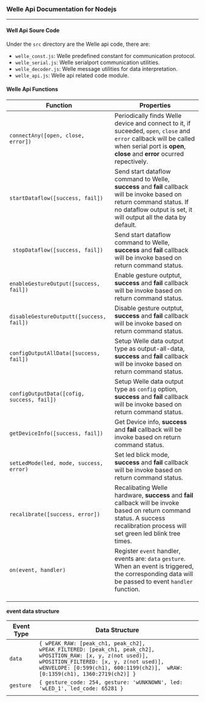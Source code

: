### Welle Api Documentation for Nodejs

---



#### Well Api Soure Code

Under the `src` directory are the Welle api code, there are:

- `welle_const.js`: Welle predefined constant for communication protocol.
- `welle_serial.js`: Welle serialport communication utilities.
- `welle_decoder.js`: Welle message utilities for data interpretation.
- `welle_api.js`: Welle api related code module.

#### Welle Api Functions

| Function                                 | Properties                               |
| ---------------------------------------- | ---------------------------------------- |
| `connectAny([open, close, error])`       | Periodically finds Welle device and connect to it, if suceeded, `open`,  `close` and `error` callback will be called when serial port is **open**, **close** and **error** ocurred repectively. |
| `startDataflow([success, fail])`         | Send start dataflow command to Welle, **success** and **fail** callback will be invoke based on return command status. If no dataflow output is set, it will output all the data by default. |
| ` stopDataflow([success, fail])`         | Send start dataflow command to Welle, **success** and **fail** callback will be invoke based on return command status. |
| `enableGestureOutput([success, fail])`   | Enable gesture outptut, **success** and **fail** callback will be invoke based on return command status. |
| `disableGestureOutputt([success, fail])` | Disable gesture outptut, **success** and **fail** callback will be invoke based on return command status. |
| `configOutputAllData([success, fail])`   | Setup Welle data output type as output-all-data, **success** and **fail** callback will be invoke based on return command status. |
| `configOutputData([cofig, success, fail])` | Setup Welle data output type as `config` option, **success** and **fail** callback will be invoke based on return command status. |
| `getDeviceInfo([success, fail])`         | Get Device info, **success** and **fail** callback will be invoke based on return command status. |
| `setLedMode(led, mode, success, error)`  | Set led blick mode, **success** and **fail** callback will be invoke based on return command status. |
| `recalibrate([success, error])`          | Recalibating Welle hardware, **success** and **fail** callback will be invoke based on return command status. A success recalibration process will set green led blink tree times. |
| `on(event, handler)`                     | Register `event` handler, events are: `data` `gesture`. When an event is triggered, the corresponding data will be passed to event `handler` function. |
|                                          |                                          |
|                                          |                                          |
|                                          |                                          |

**event data structure**

| Event Type | Data Structure                           |
| ---------- | ---------------------------------------- |
| `data`     | `{ wPEAK_RAW: [peak_ch1, peak_ch2],  wPEAK_FILTERED: [peak_ch1, peak_ch2],  wPOSITION_RAW: [x, y, z(not used)],  wPOSITION_FILTERED: [x, y, z(not used)],  wENVELOPE: [0:599(ch1), 600:1199(ch2)],  wRAW: [0:1359(ch1), 1360:2719(ch2)] }` |
| `gesture`  | `{ gesture_code: 254, gesture: 'wUNKNOWN', led: 'wLED_1', led_code: 65281 }` |
|            |                                          |



#### 